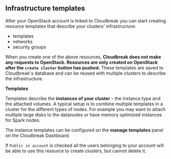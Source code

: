 ## Infrastructure templates

After your OpenStack account is linked to Cloudbreak you can start creating resource templates that describe your 
clusters' infrastructure:

- templates
- networks
- security groups

When you create one of the above resources, **Cloudbreak does not make any requests to OpenStack. Resources are only
created on OpenStack after the `create cluster` button has pushed.** These templates are saved to Cloudbreak's 
database and can be reused with multiple clusters to describe the infrastructure.

**Templates**

Templates describe the **instances of your cluster** - the instance type and the attached volumes. A typical setup is
 to combine multiple templates in a cluster for the different types of nodes. For example you may want to attach multiple
 large disks to the datanodes or have memory optimized instances for Spark nodes.

The instance templates can be configured on the **manage templates** panel on the Cloudbreak Dashboard.

If `Public in account` is checked all the users belonging to your account will be able to use this resource to create clusters, but cannot delete it.
